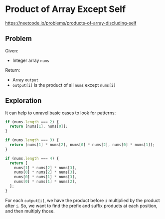 # Product of Array Except Self

https://neetcode.io/problems/products-of-array-discluding-self

## Problem

Given:

- Integer array `nums`

Return:

- Array `output`
- `output[i]` is the product of all `nums` except `nums[i]`

## Exploration

It can help to unravel basic cases to look for patterns:

```js
if (nums.length === 2) {
  return [nums[1], nums[0]];
}

if (nums.length === 3) {
  return [nums[1] * nums[2], nums[0] * nums[2], nums[0] * nums[1]];
}

if (nums.length === 4) {
  return [
    nums[1] * nums[2] * nums[3],
    nums[0] * nums[2] * nums[3],
    nums[0] * nums[1] * nums[3],
    nums[0] * nums[1] * nums[2],
  ];
}
```

For each `output[i]`, we have the product before `i` multiplied by the product after `i`. So, we want to find the prefix and suffix products at each position, and then multiply those.
